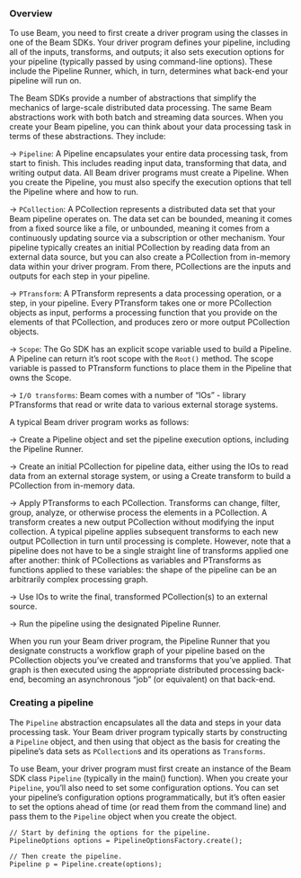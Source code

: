 <!--
Licensed under the Apache License, Version 2.0 (the "License");
you may not use this file except in compliance with the License.
You may obtain a copy of the License at

http://www.apache.org/licenses/LICENSE-2.0

Unless required by applicable law or agreed to in writing, software
distributed under the License is distributed on an "AS IS" BASIS,
WITHOUT WARRANTIES OR CONDITIONS OF ANY KIND, either express or implied.
See the License for the specific language governing permissions and
limitations under the License.
-->
### Overview

To use Beam, you need to first create a driver program using the classes in one of the Beam SDKs. Your driver program defines your pipeline, including all of the inputs, transforms, and outputs; it also sets execution options for your pipeline (typically passed by using command-line options). These include the Pipeline Runner, which, in turn, determines what back-end your pipeline will run on.

The Beam SDKs provide a number of abstractions that simplify the mechanics of large-scale distributed data processing. The same Beam abstractions work with both batch and streaming data sources. When you create your Beam pipeline, you can think about your data processing task in terms of these abstractions. They include:

→ `Pipeline`: A Pipeline encapsulates your entire data processing task, from start to finish. This includes reading input data, transforming that data, and writing output data. All Beam driver programs must create a Pipeline. When you create the Pipeline, you must also specify the execution options that tell the Pipeline where and how to run.

→ `PCollection`: A PCollection represents a distributed data set that your Beam pipeline operates on. The data set can be bounded, meaning it comes from a fixed source like a file, or unbounded, meaning it comes from a continuously updating source via a subscription or other mechanism. Your pipeline typically creates an initial PCollection by reading data from an external data source, but you can also create a PCollection from in-memory data within your driver program. From there, PCollections are the inputs and outputs for each step in your pipeline.

→ `PTransform`: A PTransform represents a data processing operation, or a step, in your pipeline. Every PTransform takes one or more PCollection objects as input, performs a processing function that you provide on the elements of that PCollection, and produces zero or more output PCollection objects.

→ `Scope`: The Go SDK has an explicit scope variable used to build a Pipeline. A Pipeline can return it’s root scope with the `Root()` method. The scope variable is passed to PTransform functions to place them in the Pipeline that owns the Scope.

→ `I/O transforms`: Beam comes with a number of “IOs” - library PTransforms that read or write data to various external storage systems.

A typical Beam driver program works as follows:

→ Create a Pipeline object and set the pipeline execution options, including the Pipeline Runner.

→ Create an initial PCollection for pipeline data, either using the IOs to read data from an external storage system, or using a Create transform to build a PCollection from in-memory data.

→ Apply PTransforms to each PCollection. Transforms can change, filter, group, analyze, or otherwise process the elements in a PCollection. A transform creates a new output PCollection without modifying the input collection. A typical pipeline applies subsequent transforms to each new output PCollection in turn until processing is complete. However, note that a pipeline does not have to be a single straight line of transforms applied one after another: think of PCollections as variables and PTransforms as functions applied to these variables: the shape of the pipeline can be an arbitrarily complex processing graph.

→ Use IOs to write the final, transformed PCollection(s) to an external source.

→ Run the pipeline using the designated Pipeline Runner.

When you run your Beam driver program, the Pipeline Runner that you designate constructs a workflow graph of your pipeline based on the PCollection objects you’ve created and transforms that you’ve applied. That graph is then executed using the appropriate distributed processing back-end, becoming an asynchronous “job” (or equivalent) on that back-end.

### Creating a pipeline

The `Pipeline` abstraction encapsulates all the data and steps in your data processing task. Your Beam driver program typically starts by constructing a `Pipeline` object, and then using that object as the basis for creating the pipeline’s data sets as `PCollection`s and its operations as `Transforms`.

To use Beam, your driver program must first create an instance of the Beam SDK class `Pipeline` (typically in the main() function). When you create your `Pipeline`, you’ll also need to set some configuration options. You can set your pipeline’s configuration options programmatically, but it’s often easier to set the options ahead of time (or read them from the command line) and pass them to the `Pipeline` object when you create the object.

```
// Start by defining the options for the pipeline.
PipelineOptions options = PipelineOptionsFactory.create();

// Then create the pipeline.
Pipeline p = Pipeline.create(options);
```